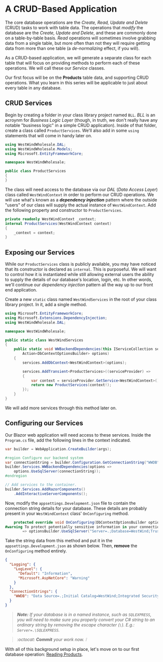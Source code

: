 # A CRUD-Based Application

The core database operations are the *Create, Read, Update and Delete* (CRUD) tasks to work with table data. The operations that *modify* the database are the *Create, Update and Delete*, and these are commonly done on a table-by-table basis. *Read* operations will sometimes involve grabbing data from a single table, but more often than not they will require getting data from more than one table (a *de-normalizing* effect, if you will).

As a CRUD-based application, we will generate a separate class for each table that will focus on providing methods to perform each of these operations. We will call these our *Service* classes.

Our first focus will be on the **Products** table data, and supporting CRUD operations. What you learn in this series will be applicable to just about every table in any database.

## CRUD Services

Begin by creating a folder in your class library project named `BLL`. *BLL* is an acroynm for *Business Logic Layer* (though, in truth, we don't really have any notable "business logic" in a simple CRUD application). Inside of that folder, create a class called `ProductServices`. We'll also add in some `using` statements that will come in handy later on.

```cs
using WestWindWholesale.DAL;
using WestWindWholesale.Models;
using Microsoft.EntityFrameworkCore;

namespace WestWindWholesale;

public class ProductServices
{
}
```

The class will need access to the database via our *DAL* (*Data Access Layer*) class called `WestWindContext` in order to perform our CRUD operations. We will use what's known as a ***dependency injection*** pattern where the outside "users" of our class will supply the actual instance of `WestWindContext`. Add the following property and constructor to `ProductServices`.

```cs
private readonly WestWindContext _context;
internal ProductServices(WestWindContext context)
{
    _context = context;
}
```

## Exposing our Services

While our `ProductServices` class is publicly available, you may have noticed that its constructor is declared as `internal`. This is purposeful. We will want to control how it is instantiated while still allowing external users the ability to supply the details of our database's location, login, etc. In other words, we'll continue our *dependency injection* pattern all the way up to our front end application.

Create a new `static` class named `WestWindServices` in the root of your class library project. In it, add a single method.

```cs
using Microsoft.EntityFrameworkCore;
using Microsoft.Extensions.DependencyInjection;
using WestWindWholesale.DAL;

namespace WestWindWholesale;

public static class WestWindServices
{
    public static void WWBackendDependencies(this IServiceCollection services,
        Action<DbContextOptionsBuilder> options)
    {
        services.AddDbContext<WestWindContext>(options);

        services.AddTransient<ProductServices>((serviceProvider) =>
        {
            var context = serviceProvider.GetService<WestWindContext>();
            return new ProductServices(context!);
        });
    }
}
```

We will add more services through this method later on.

## Configuring our Services

Our Blazor web application will need access to these services. Inside the `Program.cs` file, add the following lines in the context indicated.

```cs
var builder = WebApplication.CreateBuilder(args);

#region Configure our backend system
var connectionString = builder.Configuration.GetConnectionString("WWDB");
builder.Services.WWBackendDependencies(options =>
	options.UseSqlServer(connectionString));
#endregion

// Add services to the container.
builder.Services.AddRazorComponents()
    .AddInteractiveServerComponents();
```

Now, modify the `appsettings.Development.json` file to contain the connection string details for your database. These details are probably present in your `WestWindContext` class' `OnConfiguring` method.

```cs
    protected override void OnConfiguring(DbContextOptionsBuilder optionsBuilder)
#warning To protect potentially sensitive information in your connection string, you should move it out of source code. You can avoid scaffolding the connection string by using the Name= syntax to read it from configuration - see https://go.microsoft.com/fwlink/?linkid=2131148. For more guidance on storing connection strings, see https://go.microsoft.com/fwlink/?LinkId=723263.
        => optionsBuilder.UseSqlServer("Server=.;Database=WestWind;Trusted_Connection=True;TrustServerCertificate=True");
```

Take the string data from this method and put it in the `appsettings.Development.json` as shown below. Then, **remove** the `OnConfiguring` method entirely.

```json
{
  "Logging": {
    "LogLevel": {
      "Default": "Information",
      "Microsoft.AspNetCore": "Warning"
    }
  },
  "ConnectionStrings": {
    "WWDB": "Data Source=.;Initial Catalog=WestWind;Integrated Security=True;TrustServerCertificate=true"
  }
}
```

> ***Note:** If your database is in a named instance, such as `SQLEXPRESS`, you will need to make sure you properly convert your C# string to an ordinary string by removing the escape character (`\`). E.g.: `Server=.\SQLEXPRESS`.*

> *:octocat: **Commit** your work now. :grey_exclamation:*

With all of this background setup in place, let's move on to our first database operation: [Reading Products](./Step-2.md).
